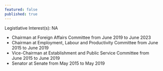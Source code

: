 ```yaml
---
featured: false
published: true
---
```

Legistlative Interest(s): NA

* Chairman at Foreign Affairs Committee from June 2019 to June 2023
* Chairman at Employment, Labour and Productivity Committee from June 2015 to June 2019
* Vice-Chairman at Establishment and Public Service Committee from June 2015 to June 2019
* Senator at Senate from May 2015 to May 2019
